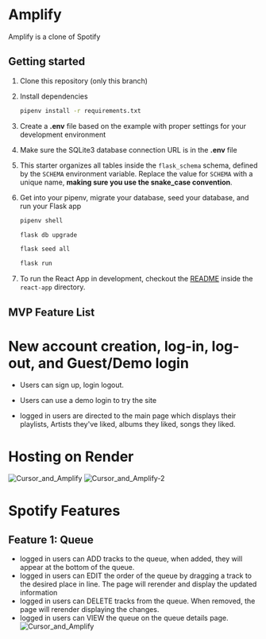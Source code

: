 # Amplify

Amplify is a clone of Spotify

## Getting started
1. Clone this repository (only this branch)

2. Install dependencies

      ```bash
      pipenv install -r requirements.txt
      ```

3. Create a **.env** file based on the example with proper settings for your
   development environment

4. Make sure the SQLite3 database connection URL is in the **.env** file

5. This starter organizes all tables inside the `flask_schema` schema, defined
   by the `SCHEMA` environment variable.  Replace the value for
   `SCHEMA` with a unique name, **making sure you use the snake_case
   convention**.

6. Get into your pipenv, migrate your database, seed your database, and run your Flask app

   ```bash
   pipenv shell
   ```

   ```bash
   flask db upgrade
   ```

   ```bash
   flask seed all
   ```

   ```bash
   flask run
   ```

7. To run the React App in development, checkout the [README](./react-app/README.md) inside the `react-app` directory.


## MVP Feature List

# New account creation, log-in, log-out, and Guest/Demo login
* Users can sign up, login logout.
* Users can use a demo login to try the site

* logged in users are directed to the main page which displays their playlists,
Artists they've liked, albums they liked, songs they liked.

# Hosting on Render
![Cursor_and_Amplify](https://user-images.githubusercontent.com/106298312/205641584-f2fc2607-ecfb-4fb7-9dc6-5272632c4217.png)
![Cursor_and_Amplify-2](https://user-images.githubusercontent.com/106298312/205641615-2fadcd28-1859-43a8-a7eb-628bd8811a8f.png)

# Spotify Features
## Feature 1: Queue
* logged in users can ADD tracks to the queue, when added, they will appear at the bottom of the queue.
* logged in users can EDIT the order of the queue by dragging a track to the desired place in line.  The page will rerender and display the updated information
* logged in users can DELETE tracks from the queue.  When removed, the
 page will rerender displaying the changes.
* logged in users can VIEW the queue on the queue details page.
![Cursor_and_Amplify](https://user-images.githubusercontent.com/106298312/205641456-1cc7894a-64f9-44b6-81eb-c53f605a6feb.png)
